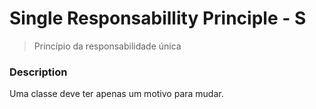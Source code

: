 # Single Responsabillity Principle - S

> Princípio da responsabilidade única

### Description

Uma classe deve ter apenas um motivo para mudar.

